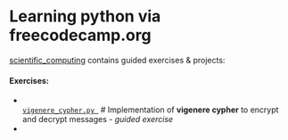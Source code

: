 # Learning python via freecodecamp.org


[scientific_computing](/scientific_computing) contains guided exercises & projects:

<h4>Exercises:</h4>

  - [<code> vigenere_cypher.py </code>](scientific_computing/vigenere_cypher.py) # Implementation of **vigenere cypher** to encrypt and decrypt messages - <i>guided exercise</i>
  - 
